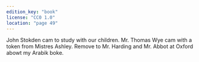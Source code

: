 ```yaml
---
edition_key: "book"
license: "CC0 1.0"
location: "page 49"
---
```

John Stokden cam to study with our children. Mr. Thomas Wye
cam with a token from Mistres Ashley. Remove to Mr. Harding
and Mr. Abbot at Oxford abowt my Arabik boke.
